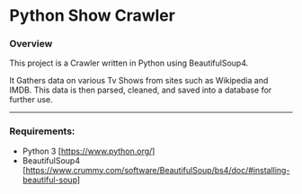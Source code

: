# Python Show Crawler
### Overview

This project is a Crawler written in Python using BeautifulSoup4.

It Gathers data on various Tv Shows from sites such as Wikipedia and IMDB. This data is then parsed, cleaned, and saved into a database for further use.

-------------------
### Requirements:
- Python 3 [https://www.python.org/]
- BeautifulSoup4 [https://www.crummy.com/software/BeautifulSoup/bs4/doc/#installing-beautiful-soup]

